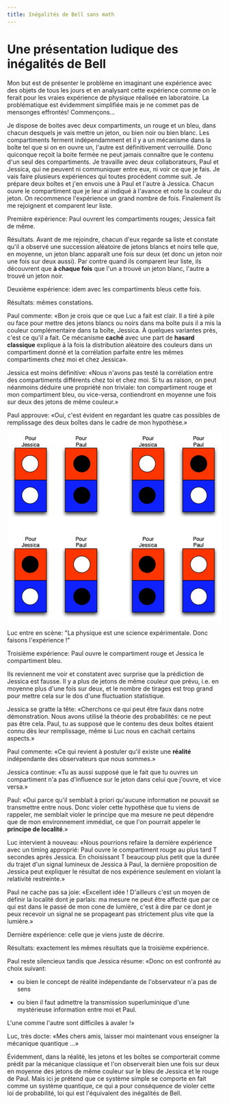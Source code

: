 ```yaml
---
title: Inégalités de Bell sans math
---
```


# Une présentation ludique des inégalités de Bell

Mon but est de présenter le problème en imaginant une expérience avec des objets de tous les jours et en analysant cette expérience comme on le ferait pour les vraies expérience de physique réalisée en laboratoire. La problématique est évidemment simplifiée mais je ne commet pas de mensonges effrontés! Commençons…

Je dispose de boites avec deux compartiments, un rouge et un bleu, dans
chacun desquels je vais mettre un jeton, ou bien noir ou bien blanc. Les
compartiments ferment indépendamment et il y a un mécanisme dans la boîte
tel que si on en ouvre un, l'autre est définitivement verrouillé. Donc
quiconque reçoit la boite fermée ne peut jamais connaître que le
contenu d'un seul des compartiments. Je travaille avec deux
collaborateurs, Paul et Jessica, qui ne peuvent ni communiquer entre
eux, ni voir ce que je fais. Je vais faire plusieurs expériences qui
toutes procèdent comme suit. Je prépare deux boîtes et j'en envois une à
Paul et l'autre à Jessica. Chacun ouvre le compartiment que je leur ai
indiqué à l'avance et note la couleur du jeton. On recommence
l'expérience un grand nombre de fois. Finalement ils me rejoignent et
comparent leur liste.

Première expérience: Paul ouvrent les compartiments rouges; Jessica fait de même.

Résultats. Avant de me rejoindre, chacun d'eux regarde sa liste et
constate qu'il a observé une succession aléatoire de jetons blancs et
noirs telle que, en moyenne, un jeton blanc apparaît une fois sur deux
(et donc un jeton noir une fois sur deux aussi). Par contre quand ils
comparent leur liste, ils découvrent que **à chaque fois** que l'un a
trouvé un jeton blanc, l'autre a trouvé un jeton noir.

Deuxième expérience: idem avec les compartiments bleus cette fois.

Résultats: mêmes constations.

Paul commente: «Bon je crois que ce que Luc a fait est clair. Il a tiré
à pile ou face pour mettre des jetons blancs ou noirs dans ma boîte puis
il a mis la couleur complémentaire dans ta boîte, Jessica. À quelques
variantes près, c'est ce qu'il a fait. Ce mécanisme **caché** avec une
part de **hasard classique** explique à la fois la distribution
aléatoire des couleurs dans un compartiment donné et la corrélation
parfaite entre les mêmes compartiments chez moi et chez Jessica».

Jessica est moins définitive: «Nous n'avons pas testé la corrélation
entre des compartiments différents chez toi et chez moi. Si tu as
raison, on peut néanmoins déduire une propriété non triviale: ton
compartiment rouge et mon compartiment bleu, ou vice-versa, contiendront
en moyenne une fois sur deux des jetons de même couleur.»

Paul approuve: «Oui, c'est évident en regardant les quatre cas
possibles de remplissage des deux boîtes dans le cadre de mon
hypothèse.»

![Tous les arrangements de jetons possibles](/bell-inequalities-no-math/all-arrangements-img.png)

Luc entre en scène: "La physique est une science expérimentale. Donc
faisons l'expérience !"

Troisième expérience: Paul ouvre le compartiment rouge et Jessica le
compartiment bleu.

Ils reviennent me voir et constatent avec surprise que la prédiction de
Jessica est fausse. Il y a plus de jetons de même couleur que prévu,
i.e. en moyenne plus d'une fois sur deux, et le nombre de tirages est
trop grand pour mettre cela sur le dos d'une fluctuation statistique.

Jessica se gratte la tête: «Cherchons ce qui peut être faux dans notre
démonstration. Nous avons utilisé la théorie des probabilités: ce ne
peut pas être cela. Paul, tu as supposé que le contenu des deux boîtes
étaient connu dès leur remplissage, même si Luc nous en cachait certains
aspects.»

Paul commente: «Ce qui revient à postuler qu'il existe une **réalité**
indépendante des observateurs que nous sommes.»

Jessica continue: «Tu as aussi supposé que le fait que tu ouvres un
compartiment n'a pas d'influence sur le jeton dans celui que j'ouvre, et
vice versa.»

Paul: «Oui parce qu'il semblait à priori qu'aucune information ne
pouvait se transmettre entre nous. Donc violer cette hypothèse que tu
viens de rappeler, me semblait violer le principe que ma mesure ne peut
dépendre que de mon environnement immédiat, ce que l'on pourrait appeler
le **principe de localité**.»

Luc intervient à nouveau: «Nous pourrions refaire la dernière expérience
avec un timing approprié: Paul ouvre le compartiment rouge au plus tard
T secondes après Jessica. En choisissant T beaucoup plus petit que la
durée du trajet d'un signal lumineux de Jessica à Paul, la dernière
proposition de Jessica peut expliquer le résultat de nos expérience
seulement en violant la relativité restreinte.»

Paul ne cache pas sa joie: «Excellent idée ! D'ailleurs c'est un moyen
de définir la localité dont je parlais: ma mesure ne peut être affecté
que par ce qui est dans le passé de mon cone de lumière, c'est à dire
par ce dont je peux recevoir un signal ne se propageant pas strictement
plus vite que la lumière.»

Dernière expérience: celle que je viens juste de décrire.

Résultats: exactement les mêmes résultats que la troisième expérience.

Paul reste silencieux tandis que Jessica résume: «Donc on est confronté
au choix suivant:

- ou bien le concept de réalité indépendante de l'observateur n'a pas de
sens

- ou bien il faut admettre la transmission superluminique d'une
mystérieuse information entre moi et Paul.

L'une comme l'autre sont difficiles à avaler !»

Luc, très docte: «Mes chers amis, laisser moi maintenant vous enseigner
la mécanique quantique …»

Évidemment, dans la réalité, les jetons et les boîtes se comporterait comme prédit par la mécanique classique et l'on observerait bien une fois sur deux en moyenne des jetons de même couleur sur le bleu de Jessica et le rouge de Paul. Mais ici je prétend que ce système simple se comporte en fait comme un système quantique, ce qui a pour conséquence de violer cette loi de probabilité, loi qui est l'équivalent des inégalités de Bell.

